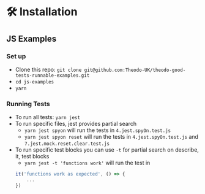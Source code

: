 # 🛠 Installation

## JS Examples

### Set up

- Clone this repo: `git clone git@github.com:Theodo-UK/theodo-good-tests-runnable-examples.git`
- `cd js-examples`
- `yarn`

### Running Tests

- To run all tests: `yarn jest`
- To run specific files, jest provides partial search
  - `yarn jest spyon` will run the tests in `4.jest.spyOn.test.js`
  - `yarn jest spyon reset` will run the tests in `4.jest.spyOn.test.js` and `7.jest.mock.reset.clear.test.js`
- To run specific test blocks you can use `-t` for partial search on describe, it, test blocks
  - `yarn jest -t 'functions work'` will run the test in
  ```js
  it('functions work as expected', () => {
      ...
  })
  ```
